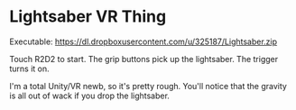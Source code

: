 # Lightsaber VR Thing

Executable: https://dl.dropboxusercontent.com/u/325187/Lightsaber.zip

Touch R2D2 to start. The grip buttons pick up the lightsaber. The trigger turns it on.

I'm a total Unity/VR newb, so it's pretty rough. You'll notice that the gravity is all out of wack if you drop the lightsaber.
